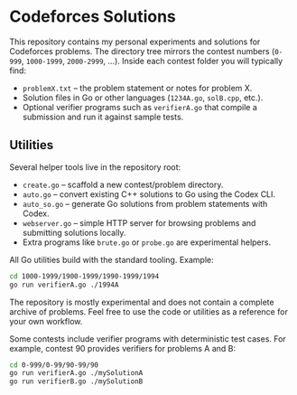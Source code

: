 # Codeforces Solutions

This repository contains my personal experiments and solutions for Codeforces problems. The directory tree mirrors the contest numbers (`0-999`, `1000-1999`, `2000-2999`, ...). Inside each contest folder you will typically find:

- `problemX.txt` – the problem statement or notes for problem X.
- Solution files in Go or other languages (`1234A.go`, `solB.cpp`, etc.).
- Optional verifier programs such as `verifierA.go` that compile a submission and run it against sample tests.

## Utilities

Several helper tools live in the repository root:

- `create.go` – scaffold a new contest/problem directory.
- `auto.go` – convert existing C++ solutions to Go using the Codex CLI.
- `auto_so.go` – generate Go solutions from problem statements with Codex.
- `webserver.go` – simple HTTP server for browsing problems and submitting solutions locally.
- Extra programs like `brute.go` or `probe.go` are experimental helpers.

All Go utilities build with the standard tooling. Example:

```bash
cd 1000-1999/1900-1999/1990-1999/1994
go run verifierA.go ./1994A
```

The repository is mostly experimental and does not contain a complete archive of problems. Feel free to use the code or utilities as a reference for your own workflow.

Some contests include verifier programs with deterministic test cases. For
example, contest 90 provides verifiers for problems A and B:

```bash
cd 0-999/0-99/90-99/90
go run verifierA.go ./mySolutionA
go run verifierB.go ./mySolutionB
```
